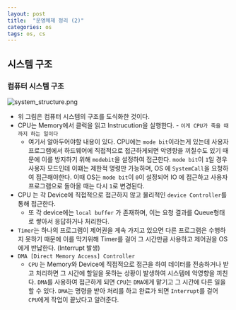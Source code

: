 ```yaml
---
layout: post
title:  "운영체제 정리 (2)"
categories: os
tags: os, cs
---
```


## 시스템 구조

### 컴퓨터 시스템 구조
![system_structure.png]({{site.url}}/assets/images/common/system_structure.png)
- 위 그림은 컴퓨터 시스템의 구조를 도식화한 것이다.
- CPU는 Memory에서 클럭을 읽고 Instrucution을 실행한다. - `이게 CPU가 죽을 때까지 하는 일이다`
	- 여기서 알아두어야할 내용이 있다. CPU에는  `mode bit`이라는게 있는데 사용자 프로그램에서 하드웨어에 직접적으로  접근하게되면 악영향을 끼칠수도 있기 때문에 이를 방지하기 위해 `modebit`을 설정하여 접근한다. `mode bit`이 `1`일 경우 사용자 모드인데 이떄는 제한적 명령만 가능하며, OS 에 `SystemCall`을 요청하여 접근해야한다. 이때 OS는 `mode bit`이 `0`이 설정되어 IO 에 접근하고 사용자 프로그램으로 돌아올 때는 다시 `1`로 변경된다.
- CPU 는 각 Device에 직접적으로 접근하지 않고 물리적인 `device Controller`를 통해 접근한다.
	- 또 각 device에는 `local buffer` 가 존재하며, 이는 요청 결과를 Queue형태로 쌓아서 응답하거나 처리한다. 
- `Timer`는 하나의 프로그램이 제어권을 계속 가지고 있으면 다른 프로그램은 수행하지 못하기 때문에 이를 막기위해 Timer를 걸어 그 시간만큼 사용하고 제어권을 OS에게 반납한다. (Interrupt 발생)
- `DMA [Direct Memory Access] Controller`
	- `CPU` 는 Memory와 Device에 직접적으로 접근을 하여 데이터를 전송하거나 받고 처리하면 그 시간에 할일을 못하는 상황이 발생하여 시스템에 악영향을 끼친다.  `DMA`를 사용하여 접근하게 되면 `CPU`는 `DMA`에게 맡기고 그 시간에 다른 일을 할 수 있다. `DMA`는 명령을 받아 처리를 하고 완료가 되면 `Interrupt`를 걸어` CPU`에게 작업이 끝났다고 알려준다.
